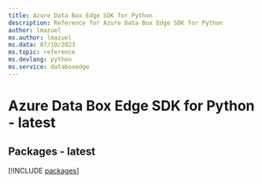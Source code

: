 ```yaml
---
title: Azure Data Box Edge SDK for Python
description: Reference for Azure Data Box Edge SDK for Python
author: lmazuel
ms.author: lmazuel
ms.data: 07/10/2023
ms.topic: reference
ms.devlang: python
ms.service: databoxedge
---
```

# Azure Data Box Edge SDK for Python - latest
## Packages - latest
[!INCLUDE [packages](data-box-edge-index.md)]